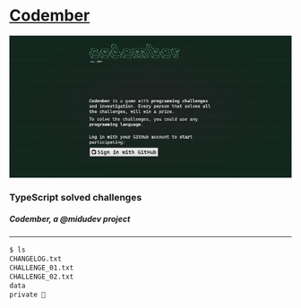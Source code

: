 <h1><a href="https://codember.dev/" target="_blank">Codember</a></h1>

<a href="https://codember.dev/" target="_blank" width="100%"><img src="img/codember.jpg" alt="Codember landing screenshot"></a>

<h3>TypeScript solved challenges</h3>

<h5> Codember, a @midudev project</h5>

---

```console
$ ls
CHANGELOG.txt
CHALLENGE_01.txt
CHALLENGE_02.txt
data
private 🔐
```
